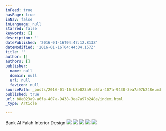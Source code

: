 ```yaml
---
inFeed: true
hasPage: true
inNav: false
inLanguage: null
starred: false
keywords: []
description: ''
datePublished: '2016-01-16T04:47:12.813Z'
dateModified: '2016-01-16T04:44:04.157Z'
title: ''
author: []
authors: []
publisher:
  name: null
  domain: null
  url: null
  favicon: null
sourcePath: _posts/2016-01-16-b8e023a9-a6fa-407a-9438-3ea7a97b248e.md
published: true
url: b8e023a9-a6fa-407a-9438-3ea7a97b248e/index.html
_type: Article

---
```

Bank Al Falah Interior Design
![](https://the-grid-user-content.s3-us-west-2.amazonaws.com/57373207-c948-4689-b95a-37a6fd17efea.jpg)
![](https://the-grid-user-content.s3-us-west-2.amazonaws.com/606d4fab-f805-4601-8e99-dea2a6105ffd.jpg)
![](https://the-grid-user-content.s3-us-west-2.amazonaws.com/5ce8d40b-ec80-4779-a0be-0cd3bffd2031.jpg)
![](https://the-grid-user-content.s3-us-west-2.amazonaws.com/57551fd7-2ddf-443d-ac7a-39b0dc6109ca.jpg)
![](https://the-grid-user-content.s3-us-west-2.amazonaws.com/47454ae5-54dc-4ea6-b6be-7a2bbf3f43ae.jpg)
